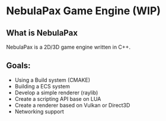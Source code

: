 # NebulaPax Game Engine (WIP)

## What is NebulaPax
NebulaPax is a 2D/3D game engine written in C++. 

## Goals:
- Using a Build system (CMAKE)
- Building a ECS system
- Develop a simple renderer (raylib)
- Create a scripting API base on LUA
- Create a renderer based on Vulkan or Direct3D
- Networking support
